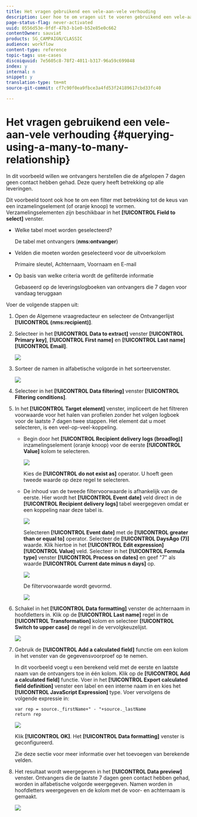 ```yaml
---
title: Het vragen gebruikend een vele-aan-vele verhouding
description: Leer hoe te om vragen uit te voeren gebruikend een vele-aan-vele verhouding
page-status-flag: never-activated
uuid: 0556d53e-0fdf-47b3-b1e0-b52e85e0c662
contentOwner: sauviat
products: SG_CAMPAIGN/CLASSIC
audience: workflow
content-type: reference
topic-tags: use-cases
discoiquuid: 7e5605c8-78f2-4011-b317-96a59c699848
index: y
internal: n
snippet: y
translation-type: tm+mt
source-git-commit: cf7c90f0ea9fbce3a4fd53f24189617cbd33fc40

---
```



# Het vragen gebruikend een vele-aan-vele verhouding {#querying-using-a-many-to-many-relationship}

In dit voorbeeld willen we ontvangers herstellen die de afgelopen 7 dagen geen contact hebben gehad. Deze query heeft betrekking op alle leveringen.

Dit voorbeeld toont ook hoe te om een filter met betrekking tot de keus van een inzamelingselement (of oranje knoop) te vormen. Verzamelingselementen zijn beschikbaar in het **[!UICONTROL Field to select]** venster.

* Welke tabel moet worden geselecteerd?

   De tabel met ontvangers (**nms:ontvanger**)

* Velden die moeten worden geselecteerd voor de uitvoerkolom

   Primaire sleutel, Achternaam, Voornaam en E-mail

* Op basis van welke criteria wordt de gefilterde informatie

   Gebaseerd op de leveringslogboeken van ontvangers die 7 dagen voor vandaag teruggaan

Voer de volgende stappen uit:

1. Open de Algemene vraagredacteur en selecteer de Ontvangerlijst **[!UICONTROL (nms:recipient)]**.
1. Selecteer in het **[!UICONTROL Data to extract]** venster **[!UICONTROL Primary key]**, **[!UICONTROL First name]** en **[!UICONTROL Last name]** **[!UICONTROL Email]**.

   ![](assets/query_editor_nveau_33.png)

1. Sorteer de namen in alfabetische volgorde in het sorteervenster.

   ![](assets/query_editor_nveau_34.png)

1. Selecteer in het **[!UICONTROL Data filtering]** venster **[!UICONTROL Filtering conditions]**.
1. In het **[!UICONTROL Target element]** venster, impliceert de het filtreren voorwaarde voor het halen van profielen zonder het volgen logboek voor de laatste 7 dagen twee stappen. Het element dat u moet selecteren, is een veel-op-veel-koppeling.

   * Begin door het **[!UICONTROL Recipient delivery logs (broadlog)]** inzamelingselement (oranje knoop) voor de eerste **[!UICONTROL Value]** kolom te selecteren.

      ![](assets/query_editor_nveau_67.png)

      Kies de **[!UICONTROL do not exist as]** operator. U hoeft geen tweede waarde op deze regel te selecteren.

   * De inhoud van de tweede filtervoorwaarde is afhankelijk van de eerste. Hier wordt het **[!UICONTROL Event date]** veld direct in de **[!UICONTROL Recipient delivery logs]** tabel weergegeven omdat er een koppeling naar deze tabel is.

      ![](assets/query_editor_nveau_36.png)

      Selecteren **[!UICONTROL Event date]** met de **[!UICONTROL greater than or equal to]** operator. Selecteer de **[!UICONTROL DaysAgo (7)]** waarde. Klik hiertoe in het **[!UICONTROL Edit expression]** **[!UICONTROL Value]** veld. Selecteer in het **[!UICONTROL Formula type]** venster **[!UICONTROL Process on dates]** en geef &quot;7&quot; als waarde **[!UICONTROL Current date minus n days]** op.

      ![](assets/query_editor_nveau_37.png)

      De filtervoorwaarde wordt gevormd.

      ![](assets/query_editor_nveau_38.png)

1. Schakel in het **[!UICONTROL Data formatting]** venster de achternaam in hoofdletters in. Klik op de **[!UICONTROL Last name]** regel in de **[!UICONTROL Transformation]** kolom en selecteer **[!UICONTROL Switch to upper case]** de regel in de vervolgkeuzelijst.

   ![](assets/query_editor_nveau_39.png)

1. Gebruik de **[!UICONTROL Add a calculated field]** functie om een kolom in het venster van de gegevensvoorproef op te nemen.

   In dit voorbeeld voegt u een berekend veld met de eerste en laatste naam van de ontvangers toe in één kolom. Klik op de **[!UICONTROL Add a calculated field]** functie. Voer in het **[!UICONTROL Export calculated field definition]** venster een label en een interne naam in en kies het **[!UICONTROL JavaScript Expression]** type. Voer vervolgens de volgende expressie in:

   ```
   var rep = source._firstName+" - "+source._lastName
   return rep
   ```

   ![](assets/query_editor_nveau_40.png)

   Klik **[!UICONTROL OK]**. Het **[!UICONTROL Data formatting]** venster is geconfigureerd.

   Zie deze sectie voor meer informatie over het toevoegen van berekende velden.

1. Het resultaat wordt weergegeven in het **[!UICONTROL Data preview]** venster. Ontvangers die de laatste 7 dagen geen contact hebben gehad, worden in alfabetische volgorde weergegeven. Namen worden in hoofdletters weergegeven en de kolom met de voor- en achternaam is gemaakt.

   ![](assets/query_editor_nveau_41.png)
